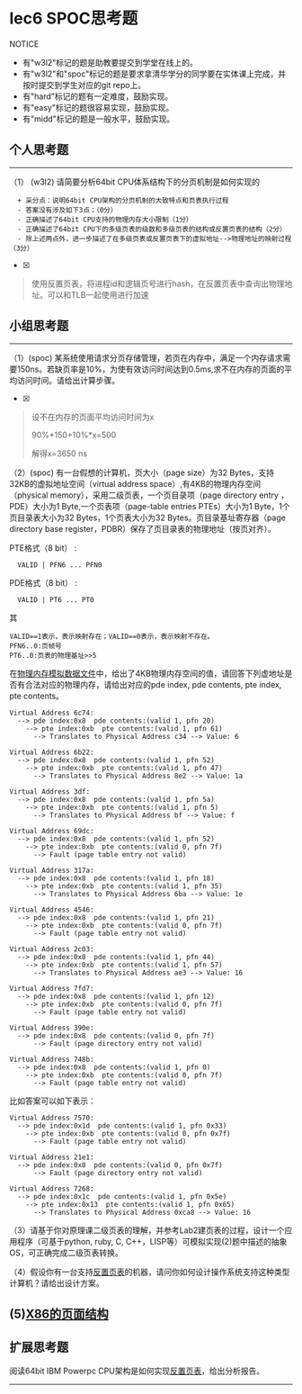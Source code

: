 # lec6 SPOC思考题


NOTICE
- 有"w3l2"标记的题是助教要提交到学堂在线上的。
- 有"w3l2"和"spoc"标记的题是要求拿清华学分的同学要在实体课上完成，并按时提交到学生对应的git repo上。
- 有"hard"标记的题有一定难度，鼓励实现。
- 有"easy"标记的题很容易实现，鼓励实现。
- 有"midd"标记的题是一般水平，鼓励实现。


## 个人思考题
---

（1） (w3l2) 请简要分析64bit CPU体系结构下的分页机制是如何实现的
```
  + 采分点：说明64bit CPU架构的分页机制的大致特点和页表执行过程
  - 答案没有涉及如下3点；（0分）
  - 正确描述了64bit CPU支持的物理内存大小限制（1分）
  - 正确描述了64bit CPU下的多级页表的级数和多级页表的结构或反置页表的结构（2分）
  - 除上述两点外，进一步描述了在多级页表或反置页表下的虚拟地址-->物理地址的映射过程（3分）
 ```
- [x]  

>   使用反置页表，将进程id和逻辑页号进行hash，在反置页表中查询出物理地址。可以和TLB一起使用进行加速

## 小组思考题
---

（1）(spoc) 某系统使用请求分页存储管理，若页在内存中，满足一个内存请求需要150ns。若缺页率是10%，为使有效访问时间达到0.5ms,求不在内存的页面的平均访问时间。请给出计算步骤。 

- [x]  

> 设不在内存的页面平均访问时间为x
>
> 90%\*150+10%\*x=500
>
> 解得x=3650 ns

（2）(spoc) 有一台假想的计算机，页大小（page size）为32 Bytes，支持32KB的虚拟地址空间（virtual address space）,有4KB的物理内存空间（physical memory），采用二级页表，一个页目录项（page directory entry ，PDE）大小为1 Byte,一个页表项（page-table entries
PTEs）大小为1 Byte，1个页目录表大小为32 Bytes，1个页表大小为32 Bytes。页目录基址寄存器（page directory base register，PDBR）保存了页目录表的物理地址（按页对齐）。

PTE格式（8 bit） :
```
  VALID | PFN6 ... PFN0
```
PDE格式（8 bit） :
```
  VALID | PT6 ... PT0
```
其
```
VALID==1表示，表示映射存在；VALID==0表示，表示映射不存在。
PFN6..0:页帧号
PT6..0:页表的物理基址>>5
```
在[物理内存模拟数据文件](./03-2-spoc-testdata.md)中，给出了4KB物理内存空间的值，请回答下列虚地址是否有合法对应的物理内存，请给出对应的pde index, pde contents, pte index, pte contents。
```
Virtual Address 6c74:
  --> pde index:0x8  pde contents:(valid 1, pfn 20)
    --> pte index:0xb  pte contents:(valid 1, pfn 61)
      --> Translates to Physical Address c34 --> Value: 6
      
Virtual Address 6b22:
  --> pde index:0x8  pde contents:(valid 1, pfn 52)
    --> pte index:0xb  pte contents:(valid 1, pfn 47)
      --> Translates to Physical Address 8e2 --> Value: 1a
      
Virtual Address 3df:
  --> pde index:0x8  pde contents:(valid 1, pfn 5a)
    --> pte index:0xb  pte contents:(valid 1, pfn 5)
      --> Translates to Physical Address bf --> Value: f
      
Virtual Address 69dc:
  --> pde index:0x8  pde contents:(valid 1, pfn 52)
    --> pte index:0xb  pte contents:(valid 0, pfn 7f)
      --> Fault (page table entry not valid)
      
Virtual Address 317a:
  --> pde index:0x8  pde contents:(valid 1, pfn 18)
    --> pte index:0xb  pte contents:(valid 1, pfn 35)
      --> Translates to Physical Address 6ba --> Value: 1e
      
Virtual Address 4546:
  --> pde index:0x8  pde contents:(valid 1, pfn 21)
    --> pte index:0xb  pte contents:(valid 0, pfn 7f)
      --> Fault (page table entry not valid)
      
Virtual Address 2c03:
  --> pde index:0x8  pde contents:(valid 1, pfn 44)
    --> pte index:0xb  pte contents:(valid 1, pfn 57)
      --> Translates to Physical Address ae3 --> Value: 16
      
Virtual Address 7fd7:
  --> pde index:0x8  pde contents:(valid 1, pfn 12)
    --> pte index:0xb  pte contents:(valid 0, pfn 7f)
      --> Fault (page table entry not valid)
      
Virtual Address 390e:
  --> pde index:0x8  pde contents:(valid 0, pfn 7f)
      --> Fault (page directory entry not valid)
      
Virtual Address 748b:
  --> pde index:0x8  pde contents:(valid 1, pfn 0)
    --> pte index:0xb  pte contents:(valid 0, pfn 7f)
      --> Fault (page table entry not valid)
```

比如答案可以如下表示：
```
Virtual Address 7570:
  --> pde index:0x1d  pde contents:(valid 1, pfn 0x33)
    --> pte index:0xb  pte contents:(valid 0, pfn 0x7f)
      --> Fault (page table entry not valid)
      
Virtual Address 21e1:
  --> pde index:0x8  pde contents:(valid 0, pfn 0x7f)
      --> Fault (page directory entry not valid)

Virtual Address 7268:
  --> pde index:0x1c  pde contents:(valid 1, pfn 0x5e)
    --> pte index:0x13  pte contents:(valid 1, pfn 0x65)
      --> Translates to Physical Address 0xca8 --> Value: 16
```



（3）请基于你对原理课二级页表的理解，并参考Lab2建页表的过程，设计一个应用程序（可基于python, ruby, C, C++，LISP等）可模拟实现(2)题中描述的抽象OS，可正确完成二级页表转换。


（4）假设你有一台支持[反置页表](http://en.wikipedia.org/wiki/Page_table#Inverted_page_table)的机器，请问你如何设计操作系统支持这种类型计算机？请给出设计方案。

 (5)[X86的页面结构](http://os.cs.tsinghua.edu.cn/oscourse/OS2015/lecture06#head-1f58ea81c046bd27b196ea2c366d0a2063b304ab)
--- 

## 扩展思考题

阅读64bit IBM Powerpc CPU架构是如何实现[反置页表](http://en.wikipedia.org/wiki/Page_table#Inverted_page_table)，给出分析报告。

--- 
